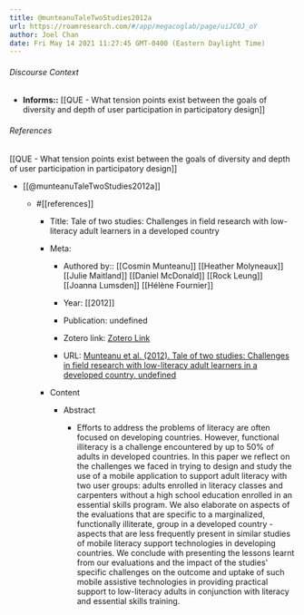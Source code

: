 ```yaml
---
title: @munteanuTaleTwoStudies2012a
url: https://roamresearch.com/#/app/megacoglab/page/uiJC0J_oY
author: Joel Chan
date: Fri May 14 2021 11:27:45 GMT-0400 (Eastern Daylight Time)
---
```




###### Discourse Context

- **Informs::** [[QUE - What tension points exist between the goals of diversity and depth of user participation in participatory design]]

###### References

[[QUE - What tension points exist between the goals of diversity and depth of user participation in participatory design]]

- [[@munteanuTaleTwoStudies2012a]]

    - #[[references]]

        - Title: Tale of two studies: Challenges in field research with low-literacy adult learners in a developed country

        - Meta:

            - Authored by:: [[Cosmin Munteanu]] [[Heather Molyneaux]] [[Julie Maitland]] [[Daniel McDonald]] [[Rock Leung]] [[Joanna Lumsden]] [[Hélène Fournier]]

            - Year: [[2012]]

            - Publication: undefined

            - Zotero link: [Zotero Link](zotero://select/items/7_DQFFWIZF)

            - URL: [Munteanu et al. (2012). Tale of two studies: Challenges in field research with low-literacy adult learners in a developed country. undefined](https://doi.org/10.1145/2212776.2212825)

        - Content

            - Abstract

                - Efforts to address the problems of literacy are often focused on developing countries. However, functional illiteracy is a challenge encountered by up to 50% of adults in developed countries. In this paper we reflect on the challenges we faced in trying to design and study the use of a mobile application to support adult literacy with two user groups: adults enrolled in literacy classes and carpenters without a high school education enrolled in an essential skills program. We also elaborate on aspects of the evaluations that are specific to a marginalized, functionally illiterate, group in a developed country - aspects that are less frequently present in similar studies of mobile literacy support technologies in developing countries. We conclude with presenting the lessons learnt from our evaluations and the impact of the studies' specific challenges on the outcome and uptake of such mobile assistive technologies in providing practical support to low-literacy adults in conjunction with literacy and essential skills training.
